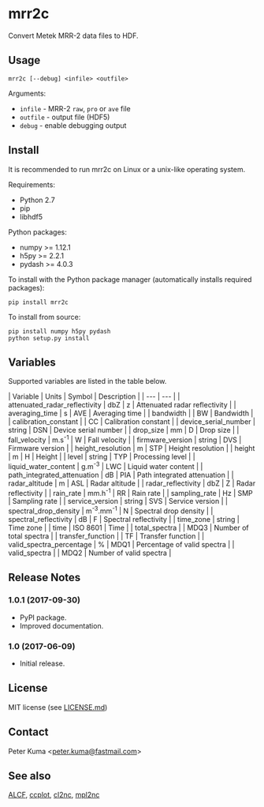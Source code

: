 # mrr2c

Convert Metek MRR-2 data files to HDF.

## Usage

    mrr2c [--debug] <infile> <outfile>

Arguments:

- `infile` - MRR-2 `raw`, `pro` or `ave` file
- `outfile` - output file (HDF5)
- `debug` - enable debugging output

## Install

It is recommended to run mrr2c on Linux or a unix-like operating system.

Requirements:

- Python 2.7
- pip
- libhdf5

Python packages:

- numpy >= 1.12.1
- h5py >= 2.2.1
- pydash >= 4.0.3

To install with the Python package manager
(automatically installs required packages):

    pip install mrr2c

To install from source:

    pip install numpy h5py pydash
    python setup.py install

## Variables

Supported variables are listed in the table below.

| Variable | Units | Symbol | Description |
| --- | --- |
| attenuated_radar_reflectivity | dbZ | z | Attenuated radar reflectivity |
| averaging_time | s | AVE | Averaging time |
| bandwidth | | BW | Bandwidth |
| calibration_constant | | CC | Calibration constant |
| device_serial_number | string | DSN | Device serial number |
| drop_size | mm | D | Drop size |
| fall_velocity | m.s<sup>-1</sup> | W | Fall velocity |
| firmware_version | string | DVS | Firmware version |
| height_resolution | m | STP | Height resolution |
| height | m | H | Height |
| level | string | TYP | Processing level |
| liquid_water_content | g.m<sup>-3</sup> | LWC | Liquid water content |
| path_integrated_attenuation | dB | PIA | Path integrated attenuation |
| radar_altitude | m | ASL | Radar altitude |
| radar_reflectivity | dbZ | Z | Radar reflectivity |
| rain_rate | mm.h<sup>-1</sup> | RR | Rain rate |
| sampling_rate | Hz | SMP | Sampling rate |
| service_version | string | SVS | Service version |
| spectral_drop_density | m<sup>-3</sup>.mm<sup>-1</sup> | N | Spectral drop density |
| spectral_reflectivity | dB | F | Spectral reflectivity |
| time_zone | string | Time zone |
| time | ISO 8601 | Time |
| total_spectra | | MDQ3 | Number of total spectra |
| transfer_function | | TF | Transfer function |
| valid_spectra_percentage | % | MDQ1 | Percentage of valid spectra |
| valid_spectra | | MDQ2 | Number of valid spectra |

## Release Notes

### 1.0.1 (2017-09-30)

- PyPI package.
- Improved documentation.

### 1.0 (2017-06-09)

- Initial release.

## License

MIT license (see [LICENSE.md](LICENSE.md))

## Contact

Peter Kuma <<peter.kuma@fastmail.com>>

## See also

[ALCF](https://alcf-lidar.github.io),
[ccplot](https://ccplot.org),
[cl2nc](https://github.com/peterkuma/cl2nc),
[mpl2nc](https://github.com/peterkuma/mpl2nc)
